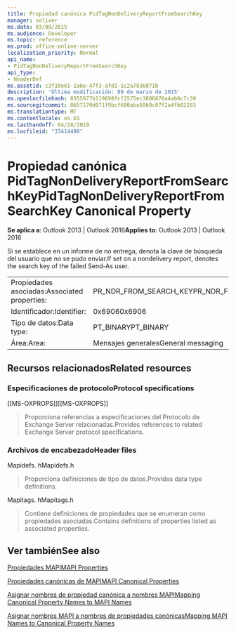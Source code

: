 ```yaml
---
title: Propiedad canónica PidTagNonDeliveryReportFromSearchKey
manager: soliver
ms.date: 03/09/2015
ms.audience: Developer
ms.topic: reference
ms.prod: office-online-server
localization_priority: Normal
api_name:
- PidTagNonDeliveryReportFromSearchKey
api_type:
- HeaderDef
ms.assetid: c3f10e61-1a6e-47f3-afd1-1c2a7836871b
description: 'Última modificación: 09 de marzo de 2015'
ms.openlocfilehash: 0355977b119698fcf2575ec3806878a4ab0c7c39
ms.sourcegitcommit: 8657170d071f9bcf680aba50b9c07f2a4fb82283
ms.translationtype: MT
ms.contentlocale: es-ES
ms.lasthandoff: 04/28/2019
ms.locfileid: "33414490"
---
```

# <a name="pidtagnondeliveryreportfromsearchkey-canonical-property"></a><span data-ttu-id="8c401-103">Propiedad canónica PidTagNonDeliveryReportFromSearchKey</span><span class="sxs-lookup"><span data-stu-id="8c401-103">PidTagNonDeliveryReportFromSearchKey Canonical Property</span></span>

  
  
<span data-ttu-id="8c401-104">**Se aplica a**: Outlook 2013 | Outlook 2016</span><span class="sxs-lookup"><span data-stu-id="8c401-104">**Applies to**: Outlook 2013 | Outlook 2016</span></span> 
  
<span data-ttu-id="8c401-105">Si se establece en un informe de no entrega, denota la clave de búsqueda del usuario que no se pudo enviar.</span><span class="sxs-lookup"><span data-stu-id="8c401-105">If set on a nondelivery report, denotes the search key of the failed Send-As user.</span></span>
  
|||
|:-----|:-----|
|<span data-ttu-id="8c401-106">Propiedades asociadas:</span><span class="sxs-lookup"><span data-stu-id="8c401-106">Associated properties:</span></span>  <br/> |<span data-ttu-id="8c401-107">PR_NDR_FROM_SEARCH_KEY</span><span class="sxs-lookup"><span data-stu-id="8c401-107">PR_NDR_FROM_SEARCH_KEY</span></span>  <br/> |
|<span data-ttu-id="8c401-108">Identificador:</span><span class="sxs-lookup"><span data-stu-id="8c401-108">Identifier:</span></span>  <br/> |<span data-ttu-id="8c401-109">0x6906</span><span class="sxs-lookup"><span data-stu-id="8c401-109">0x6906</span></span>  <br/> |
|<span data-ttu-id="8c401-110">Tipo de datos:</span><span class="sxs-lookup"><span data-stu-id="8c401-110">Data type:</span></span>  <br/> |<span data-ttu-id="8c401-111">PT_BINARY</span><span class="sxs-lookup"><span data-stu-id="8c401-111">PT_BINARY</span></span>  <br/> |
|<span data-ttu-id="8c401-112">Área:</span><span class="sxs-lookup"><span data-stu-id="8c401-112">Area:</span></span>  <br/> |<span data-ttu-id="8c401-113">Mensajes generales</span><span class="sxs-lookup"><span data-stu-id="8c401-113">General messaging</span></span>  <br/> |
   
## <a name="related-resources"></a><span data-ttu-id="8c401-114">Recursos relacionados</span><span class="sxs-lookup"><span data-stu-id="8c401-114">Related resources</span></span>

### <a name="protocol-specifications"></a><span data-ttu-id="8c401-115">Especificaciones de protocolo</span><span class="sxs-lookup"><span data-stu-id="8c401-115">Protocol specifications</span></span>

<span data-ttu-id="8c401-116">[[MS-OXPROPS]]</span><span class="sxs-lookup"><span data-stu-id="8c401-116">[[MS-OXPROPS]]</span></span> 
  
> <span data-ttu-id="8c401-117">Proporciona referencias a especificaciones del Protocolo de Exchange Server relacionadas.</span><span class="sxs-lookup"><span data-stu-id="8c401-117">Provides references to related Exchange Server protocol specifications.</span></span>
    
### <a name="header-files"></a><span data-ttu-id="8c401-118">Archivos de encabezado</span><span class="sxs-lookup"><span data-stu-id="8c401-118">Header files</span></span>

<span data-ttu-id="8c401-119">Mapidefs. h</span><span class="sxs-lookup"><span data-stu-id="8c401-119">Mapidefs.h</span></span>
  
> <span data-ttu-id="8c401-120">Proporciona definiciones de tipo de datos.</span><span class="sxs-lookup"><span data-stu-id="8c401-120">Provides data type definitions.</span></span>
    
<span data-ttu-id="8c401-121">Mapitags. h</span><span class="sxs-lookup"><span data-stu-id="8c401-121">Mapitags.h</span></span>
  
> <span data-ttu-id="8c401-122">Contiene definiciones de propiedades que se enumeran como propiedades asociadas.</span><span class="sxs-lookup"><span data-stu-id="8c401-122">Contains definitions of properties listed as associated properties.</span></span>
    
## <a name="see-also"></a><span data-ttu-id="8c401-123">Ver también</span><span class="sxs-lookup"><span data-stu-id="8c401-123">See also</span></span>



[<span data-ttu-id="8c401-124">Propiedades MAPI</span><span class="sxs-lookup"><span data-stu-id="8c401-124">MAPI Properties</span></span>](mapi-properties.md)
  
[<span data-ttu-id="8c401-125">Propiedades canónicas de MAPI</span><span class="sxs-lookup"><span data-stu-id="8c401-125">MAPI Canonical Properties</span></span>](mapi-canonical-properties.md)
  
[<span data-ttu-id="8c401-126">Asignar nombres de propiedad canónica a nombres MAPI</span><span class="sxs-lookup"><span data-stu-id="8c401-126">Mapping Canonical Property Names to MAPI Names</span></span>](mapping-canonical-property-names-to-mapi-names.md)
  
[<span data-ttu-id="8c401-127">Asignar nombres MAPI a nombres de propiedades canónicas</span><span class="sxs-lookup"><span data-stu-id="8c401-127">Mapping MAPI Names to Canonical Property Names</span></span>](mapping-mapi-names-to-canonical-property-names.md)

